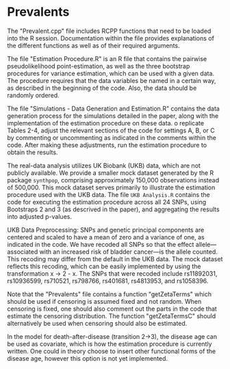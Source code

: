 # Prevalents

The "Prevalent.cpp" file includes RCPP functions that need to be loaded into the R session. Documentation within the file provides explanations of the different functions as well as of their required arguments.

The file "Estimation Procedure.R" is an R file that contains the pairwise pseudolikelihood point-estimation, as well as the three bootstrap procedures for variance estimation, which can be used with a given data. The procedure requires that the data variables be named in a certain way, as described in the beginning of the code. Also, the data should be randomly ordered.

The file "Simulations - Data Generation and Estimation.R" contains the data generation process for the simulations detailed in the paper, along with the implementation of the estimation procedure on these data. o replicate Tables 2-4, adjust the relevant sections of the code for settings A, B, or C by commenting or uncommenting as indicated in the comments within the code. After making these adjustments, run the estimation procedure to obtain the results.

The real-data analysis utilizes UK Biobank (UKB) data, which are not publicly available. We provide a smaller mock dataset generated by the R package `synthpop`, comprising approximately 150,000 observations instead of 500,000. This mock dataset serves primarily to illustrate the estimation procedure used with the UKB data. The file `UKB Analysis.R` contains the code for executing the estimation procedure across all 24 SNPs, using Bootstraps 2 and 3 (as descrived in the paper), and aggregating the results into adjusted p-values. 

UKB Data Preprocessing: SNPs and genetic principal components are centered and scaled to have a mean of zero and a variance of one, as indicated in the code. We have recoded all SNPs so that the effect allele—associated with an increased risk of bladder cancer—is the allele counted. This recoding may differ from the default in the UKB data. The mock dataset reflects this recoding, which can be easily implemented by using the transformation x -> 2 - x. The SNPs that were recoded include rs11892031, rs10936599, rs710521, rs798766, rs401681, rs4813953, and rs1058396.  

Note that the "Prevalents" file contains a function "getZetaTerms" which should be used if censoring is assumed fixed and not random. When censoring is fixed, one should also comment out the parts in the code that estimate the censoring distribution. The function "getZetaTermsC" should alternatively be used when censoring should also be estimated.

In the model for death-after-disease (transition 2->3), the disease age can be used as covariate, which is how the estimation procedure is currently written. One could in theory choose to insert other functional forms of the disease age, however this option is not yet implemented.


